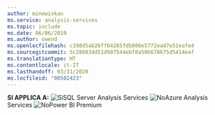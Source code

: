 ```yaml
---
author: minewiskan
ms.service: analysis-services
ms.topic: include
ms.date: 06/06/2019
ms.author: owend
ms.openlocfilehash: c398d5ab26ff64265fdb006e5772ead7e51eafe4
ms.sourcegitcommit: 5c28603dd51d907544ebf8a50b678675d5414eaf
ms.translationtype: HT
ms.contentlocale: it-IT
ms.lasthandoff: 03/31/2020
ms.locfileid: "80502423"
---
```

**SI APPLICA A:** ![Sì](media/yes-icon.png)SQL Server Analysis Services ![No](media/no-icon.png)Azure Analysis Services ![No](media/no-icon.png)Power BI Premium